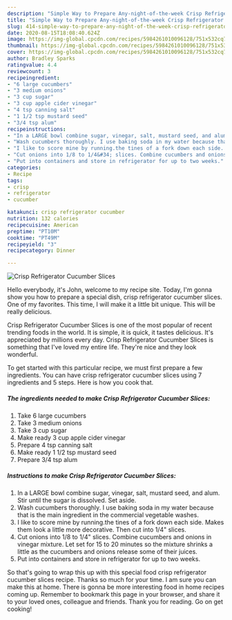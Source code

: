 ```yaml
---
description: "Simple Way to Prepare Any-night-of-the-week Crisp Refrigerator Cucumber Slices"
title: "Simple Way to Prepare Any-night-of-the-week Crisp Refrigerator Cucumber Slices"
slug: 414-simple-way-to-prepare-any-night-of-the-week-crisp-refrigerator-cucumber-slices
date: 2020-08-15T18:08:40.624Z
image: https://img-global.cpcdn.com/recipes/5984261010096128/751x532cq70/crisp-refrigerator-cucumber-slices-recipe-main-photo.jpg
thumbnail: https://img-global.cpcdn.com/recipes/5984261010096128/751x532cq70/crisp-refrigerator-cucumber-slices-recipe-main-photo.jpg
cover: https://img-global.cpcdn.com/recipes/5984261010096128/751x532cq70/crisp-refrigerator-cucumber-slices-recipe-main-photo.jpg
author: Bradley Sparks
ratingvalue: 4.4
reviewcount: 3
recipeingredient:
- "6 large cucumbers"
- "3 medium onions"
- "3 cup sugar"
- "3 cup apple cider vinegar"
- "4 tsp canning salt"
- "1 1/2 tsp mustard seed"
- "3/4 tsp alum"
recipeinstructions:
- "In a LARGE bowl combine sugar, vinegar, salt, mustard seed, and alum. Stir until the sugar is dissolved. Set aside."
- "Wash cucumbers thoroughly. I use baking soda in my water because that is the main ingredient in the commercial vegetable washes."
- "I like to score mine by running.the tines of a fork down each side. Makes them look a little more decorative. Then cut into 1/4&#34; slices."
- "Cut onions into 1/8 to 1/4&#34; slices. Combine cucumbers and onions in vinegar mixture. Let set for 15 to 20 minutes so the mixture shrinks a little as the cucumbers and onions release some of their juices."
- "Put into containers and store in refrigerator for up to two weeks."
categories:
- Recipe
tags:
- crisp
- refrigerator
- cucumber

katakunci: crisp refrigerator cucumber 
nutrition: 132 calories
recipecuisine: American
preptime: "PT10M"
cooktime: "PT49M"
recipeyield: "3"
recipecategory: Dinner

---
```



![Crisp Refrigerator Cucumber Slices](https://img-global.cpcdn.com/recipes/5984261010096128/751x532cq70/crisp-refrigerator-cucumber-slices-recipe-main-photo.jpg)

Hello everybody, it's John, welcome to my recipe site. Today, I'm gonna show you how to prepare a special dish, crisp refrigerator cucumber slices. One of my favorites. This time, I will make it a little bit unique. This will be really delicious.



Crisp Refrigerator Cucumber Slices is one of the most popular of recent trending foods in the world. It is simple, it is quick, it tastes delicious. It's appreciated by millions every day. Crisp Refrigerator Cucumber Slices is something that I've loved my entire life. They're nice and they look wonderful.


To get started with this particular recipe, we must first prepare a few ingredients. You can have crisp refrigerator cucumber slices using 7 ingredients and 5 steps. Here is how you cook that.

##### The ingredients needed to make Crisp Refrigerator Cucumber Slices:

1. Take 6 large cucumbers
1. Take 3 medium onions
1. Take 3 cup sugar
1. Make ready 3 cup apple cider vinegar
1. Prepare 4 tsp canning salt
1. Make ready 1 1/2 tsp mustard seed
1. Prepare 3/4 tsp alum




##### Instructions to make Crisp Refrigerator Cucumber Slices:

1. In a LARGE bowl combine sugar, vinegar, salt, mustard seed, and alum. Stir until the sugar is dissolved. Set aside.
1. Wash cucumbers thoroughly. I use baking soda in my water because that is the main ingredient in the commercial vegetable washes.
1. I like to score mine by running.the tines of a fork down each side. Makes them look a little more decorative. Then cut into 1/4&#34; slices.
1. Cut onions into 1/8 to 1/4&#34; slices. Combine cucumbers and onions in vinegar mixture. Let set for 15 to 20 minutes so the mixture shrinks a little as the cucumbers and onions release some of their juices.
1. Put into containers and store in refrigerator for up to two weeks.




So that's going to wrap this up with this special food crisp refrigerator cucumber slices recipe. Thanks so much for your time. I am sure you can make this at home. There is gonna be more interesting food in home recipes coming up. Remember to bookmark this page in your browser, and share it to your loved ones, colleague and friends. Thank you for reading. Go on get cooking!
